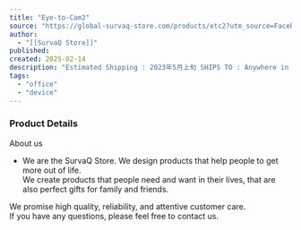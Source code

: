 ```yaml
---
title: "Eye-to-Cam2"
source: "https://global-survaq-store.com/products/etc2?utm_source=Facebook&utm_medium=Facebook_Feed&utm_campaign=7196292939981_%E6%B5%B7%E5%A4%96%E3%82%A2%E3%82%A4%E3%83%88%E3%82%A5%E3%82%AB%E3%83%A0_20230714_%E3%82%A2%E3%83%A1%E3%83%AA%E3%82%ABAdvantage%2B+%E5%BA%83%E5%91%8A%E3%82%BB%E3%83%83%E3%83%88&utm_content=7196292939981_%E6%B5%B7%E5%A4%96%E3%82%A2%E3%82%A4%E3%83%88%E3%82%A5%E3%82%AB%E3%83%A0_20230714_%E3%82%A2%E3%83%A1%E3%83%AA%E3%82%ABAdvantage%2B-005&utm_id=23857284702780615_v2_s01&utm_term=23857284702770615&campaign_id=23857284702780615&ad_id=23857285592490615"
author:
  - "[[SurvaQ Store]]"
published:
created: 2025-02-14
description: "Estimated Shipping : 2023年5月上旬 SHIPS TO : Anywhere in the world"
tags:
  - "office"
  - "device"
---
```

### Product Details

About us

- We are the SurvaQ Store. We design products that help people to get more out of life.  
We create products that people need and want in their lives, that are also perfect gifts for family and friends.

We promise high quality, reliability, and attentive customer care.  
If you have any questions, please feel free to contact us.
